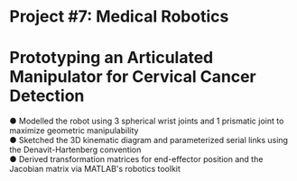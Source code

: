 # Project #7: Medical Robotics
# Prototyping an Articulated Manipulator for Cervical Cancer Detection

● Modelled the robot using 3 spherical wrist joints and 1 prismatic joint to maximize geometric manipulability              
● Sketched the 3D kinematic diagram and parameterized serial links using the Denavit-Hartenberg convention                
● Derived transformation matrices for end-effector position and the Jacobian matrix via MATLAB's robotics toolkit                
